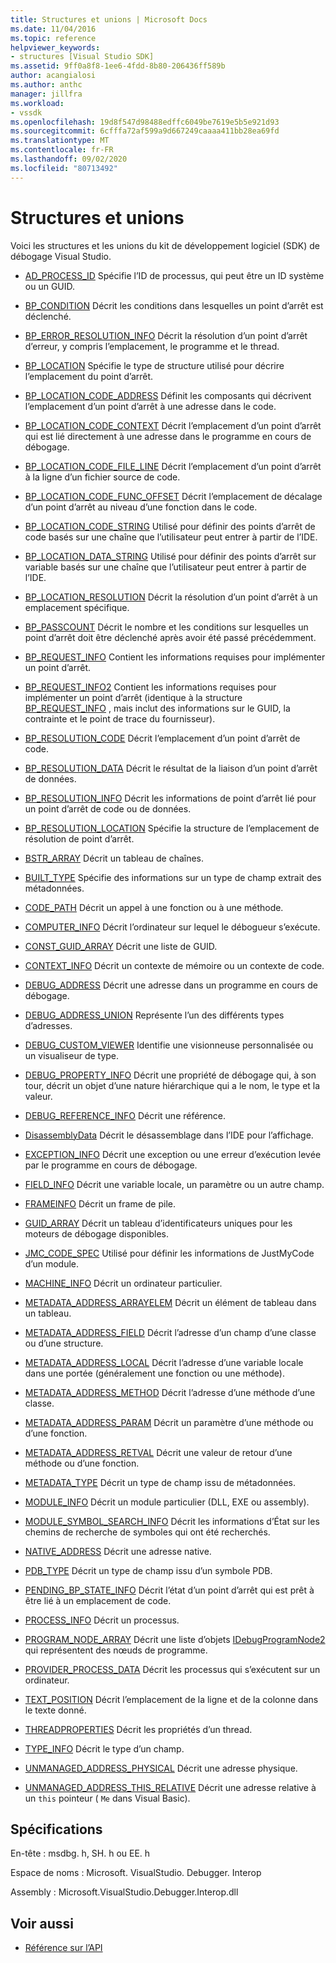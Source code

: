 ```yaml
---
title: Structures et unions | Microsoft Docs
ms.date: 11/04/2016
ms.topic: reference
helpviewer_keywords:
- structures [Visual Studio SDK]
ms.assetid: 9ff0a8f8-1ee6-4fdd-8b80-206436ff589b
author: acangialosi
ms.author: anthc
manager: jillfra
ms.workload:
- vssdk
ms.openlocfilehash: 19d8f547d98488edffc6049be7619e5b5e921d93
ms.sourcegitcommit: 6cfffa72af599a9d667249caaaa411bb28ea69fd
ms.translationtype: MT
ms.contentlocale: fr-FR
ms.lasthandoff: 09/02/2020
ms.locfileid: "80713492"
---
```

# <a name="structures-and-unions"></a>Structures et unions
Voici les structures et les unions du kit de développement logiciel (SDK) de débogage Visual Studio.

- [AD_PROCESS_ID](../../../extensibility/debugger/reference/ad-process-id.md) Spécifie l’ID de processus, qui peut être un ID système ou un GUID.

- [BP_CONDITION](../../../extensibility/debugger/reference/bp-condition.md) Décrit les conditions dans lesquelles un point d’arrêt est déclenché.

- [BP_ERROR_RESOLUTION_INFO](../../../extensibility/debugger/reference/bp-error-resolution-info.md) Décrit la résolution d’un point d’arrêt d’erreur, y compris l’emplacement, le programme et le thread.

- [BP_LOCATION](../../../extensibility/debugger/reference/bp-location.md) Spécifie le type de structure utilisé pour décrire l’emplacement du point d’arrêt.

- [BP_LOCATION_CODE_ADDRESS](../../../extensibility/debugger/reference/bp-location-code-address.md) Définit les composants qui décrivent l’emplacement d’un point d’arrêt à une adresse dans le code.

- [BP_LOCATION_CODE_CONTEXT](../../../extensibility/debugger/reference/bp-location-code-context.md) Décrit l’emplacement d’un point d’arrêt qui est lié directement à une adresse dans le programme en cours de débogage.

- [BP_LOCATION_CODE_FILE_LINE](../../../extensibility/debugger/reference/bp-location-code-file-line.md) Décrit l’emplacement d’un point d’arrêt à la ligne d’un fichier source de code.

- [BP_LOCATION_CODE_FUNC_OFFSET](../../../extensibility/debugger/reference/bp-location-code-func-offset.md) Décrit l’emplacement de décalage d’un point d’arrêt au niveau d’une fonction dans le code.

- [BP_LOCATION_CODE_STRING](../../../extensibility/debugger/reference/bp-location-code-string.md) Utilisé pour définir des points d’arrêt de code basés sur une chaîne que l’utilisateur peut entrer à partir de l’IDE.

- [BP_LOCATION_DATA_STRING](../../../extensibility/debugger/reference/bp-location-data-string.md) Utilisé pour définir des points d’arrêt sur variable basés sur une chaîne que l’utilisateur peut entrer à partir de l’IDE.

- [BP_LOCATION_RESOLUTION](../../../extensibility/debugger/reference/bp-location-resolution.md) Décrit la résolution d’un point d’arrêt à un emplacement spécifique.

- [BP_PASSCOUNT](../../../extensibility/debugger/reference/bp-passcount.md) Décrit le nombre et les conditions sur lesquelles un point d’arrêt doit être déclenché après avoir été passé précédemment.

- [BP_REQUEST_INFO](../../../extensibility/debugger/reference/bp-request-info.md) Contient les informations requises pour implémenter un point d’arrêt.

- [BP_REQUEST_INFO2](../../../extensibility/debugger/reference/bp-request-info2.md) Contient les informations requises pour implémenter un point d’arrêt (identique à la structure [BP_REQUEST_INFO](../../../extensibility/debugger/reference/bp-request-info.md) , mais inclut des informations sur le GUID, la contrainte et le point de trace du fournisseur).

- [BP_RESOLUTION_CODE](../../../extensibility/debugger/reference/bp-resolution-code.md) Décrit l’emplacement d’un point d’arrêt de code.

- [BP_RESOLUTION_DATA](../../../extensibility/debugger/reference/bp-resolution-data.md) Décrit le résultat de la liaison d’un point d’arrêt de données.

- [BP_RESOLUTION_INFO](../../../extensibility/debugger/reference/bp-resolution-info.md) Décrit les informations de point d’arrêt lié pour un point d’arrêt de code ou de données.

- [BP_RESOLUTION_LOCATION](../../../extensibility/debugger/reference/bp-resolution-location.md) Spécifie la structure de l’emplacement de résolution de point d’arrêt.

- [BSTR_ARRAY](../../../extensibility/debugger/reference/bstr-array.md) Décrit un tableau de chaînes.

- [BUILT_TYPE](../../../extensibility/debugger/reference/built-type.md) Spécifie des informations sur un type de champ extrait des métadonnées.

- [CODE_PATH](../../../extensibility/debugger/reference/code-path.md) Décrit un appel à une fonction ou à une méthode.

- [COMPUTER_INFO](../../../extensibility/debugger/reference/computer-info.md) Décrit l’ordinateur sur lequel le débogueur s’exécute.

- [CONST_GUID_ARRAY](../../../extensibility/debugger/reference/const-guid-array.md) Décrit une liste de GUID.

- [CONTEXT_INFO](../../../extensibility/debugger/reference/context-info.md) Décrit un contexte de mémoire ou un contexte de code.

- [DEBUG_ADDRESS](../../../extensibility/debugger/reference/debug-address.md) Décrit une adresse dans un programme en cours de débogage.

- [DEBUG_ADDRESS_UNION](../../../extensibility/debugger/reference/debug-address-union.md) Représente l’un des différents types d’adresses.

- [DEBUG_CUSTOM_VIEWER](../../../extensibility/debugger/reference/debug-custom-viewer.md) Identifie une visionneuse personnalisée ou un visualiseur de type.

- [DEBUG_PROPERTY_INFO](../../../extensibility/debugger/reference/debug-property-info.md) Décrit une propriété de débogage qui, à son tour, décrit un objet d’une nature hiérarchique qui a le nom, le type et la valeur.

- [DEBUG_REFERENCE_INFO](../../../extensibility/debugger/reference/debug-reference-info.md) Décrit une référence.

- [DisassemblyData](../../../extensibility/debugger/reference/disassemblydata.md) Décrit le désassemblage dans l’IDE pour l’affichage.

- [EXCEPTION_INFO](../../../extensibility/debugger/reference/exception-info.md) Décrit une exception ou une erreur d’exécution levée par le programme en cours de débogage.

- [FIELD_INFO](../../../extensibility/debugger/reference/field-info.md) Décrit une variable locale, un paramètre ou un autre champ.

- [FRAMEINFO](../../../extensibility/debugger/reference/frameinfo.md) Décrit un frame de pile.

- [GUID_ARRAY](../../../extensibility/debugger/reference/guid-array.md) Décrit un tableau d’identificateurs uniques pour les moteurs de débogage disponibles.

- [JMC_CODE_SPEC](../../../extensibility/debugger/reference/jmc-code-spec.md) Utilisé pour définir les informations de JustMyCode d’un module.

- [MACHINE_INFO](../../../extensibility/debugger/reference/machine-info.md) Décrit un ordinateur particulier.

- [METADATA_ADDRESS_ARRAYELEM](../../../extensibility/debugger/reference/metadata-address-arrayelem.md) Décrit un élément de tableau dans un tableau.

- [METADATA_ADDRESS_FIELD](../../../extensibility/debugger/reference/metadata-address-field.md) Décrit l’adresse d’un champ d’une classe ou d’une structure.

- [METADATA_ADDRESS_LOCAL](../../../extensibility/debugger/reference/metadata-address-local.md) Décrit l’adresse d’une variable locale dans une portée (généralement une fonction ou une méthode).

- [METADATA_ADDRESS_METHOD](../../../extensibility/debugger/reference/metadata-address-method.md) Décrit l’adresse d’une méthode d’une classe.

- [METADATA_ADDRESS_PARAM](../../../extensibility/debugger/reference/metadata-address-param.md) Décrit un paramètre d’une méthode ou d’une fonction.

- [METADATA_ADDRESS_RETVAL](../../../extensibility/debugger/reference/metadata-address-retval.md) Décrit une valeur de retour d’une méthode ou d’une fonction.

- [METADATA_TYPE](../../../extensibility/debugger/reference/metadata-type.md) Décrit un type de champ issu de métadonnées.

- [MODULE_INFO](../../../extensibility/debugger/reference/module-info.md) Décrit un module particulier (DLL, EXE ou assembly).

- [MODULE_SYMBOL_SEARCH_INFO](../../../extensibility/debugger/reference/module-symbol-search-info.md) Décrit les informations d’État sur les chemins de recherche de symboles qui ont été recherchés.

- [NATIVE_ADDRESS](../../../extensibility/debugger/reference/native-address.md) Décrit une adresse native.

- [PDB_TYPE](../../../extensibility/debugger/reference/pdb-type.md) Décrit un type de champ issu d’un symbole PDB.

- [PENDING_BP_STATE_INFO](../../../extensibility/debugger/reference/pending-bp-state-info.md) Décrit l’état d’un point d’arrêt qui est prêt à être lié à un emplacement de code.

- [PROCESS_INFO](../../../extensibility/debugger/reference/process-info.md) Décrit un processus.

- [PROGRAM_NODE_ARRAY](../../../extensibility/debugger/reference/program-node-array.md) Décrit une liste d’objets [IDebugProgramNode2](../../../extensibility/debugger/reference/idebugprogramnode2.md) qui représentent des nœuds de programme.

- [PROVIDER_PROCESS_DATA](../../../extensibility/debugger/reference/provider-process-data.md) Décrit les processus qui s’exécutent sur un ordinateur.

- [TEXT_POSITION](../../../extensibility/debugger/reference/text-position.md) Décrit l’emplacement de la ligne et de la colonne dans le texte donné.

- [THREADPROPERTIES](../../../extensibility/debugger/reference/threadproperties.md) Décrit les propriétés d’un thread.

- [TYPE_INFO](../../../extensibility/debugger/reference/type-info.md) Décrit le type d’un champ.

- [UNMANAGED_ADDRESS_PHYSICAL](../../../extensibility/debugger/reference/unmanaged-address-physical.md) Décrit une adresse physique.

- [UNMANAGED_ADDRESS_THIS_RELATIVE](../../../extensibility/debugger/reference/unmanaged-address-this-relative.md) Décrit une adresse relative à un `this` pointeur ( `Me` dans Visual Basic).

## <a name="requirements"></a>Spécifications
 En-tête : msdbg. h, SH. h ou EE. h

 Espace de noms : Microsoft. VisualStudio. Debugger. Interop

 Assembly : Microsoft.VisualStudio.Debugger.Interop.dll

## <a name="see-also"></a>Voir aussi
- [Référence sur l’API](../../../extensibility/debugger/reference/api-reference-visual-studio-debugging.md)
